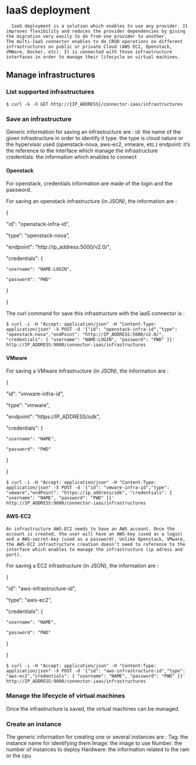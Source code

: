 # IaaS deployment

      IaaS deployment is a solution which enables to use any provider. It improves flexibility and reduces the provider dependencies by giving the migration very easily to do from one provider to another.
    The multi-IaaS connector enables to do CRUD operations on different infrastructures on public or private Cloud (AWS EC2, Openstack, VMWare, Docker, etc). It is connected with those infrastructure interfaces in order to manage their lifecycle on virtual machines.

## Manage infrastructures

### List supported infrastructures

    $ curl -k -X GET http://{IP_ADDRESS}/connector-iaas/infrastructures

### Save an infrastructure 

Generic information for saving an infrastructure are :
    id: the name of the given infrastructure in order to identify it
    type: the type is cloud nature or the hypervisor used (openstack-nova, aws-ec2, vmware, etc.)
    endpoint: it’s the reference to the interface which manage the infrastructure    
    credentials: the information which enables to connect

#### Openstack

For openstack, credentials information are made of the login and the password.

For saving an openstack infrastructure (in JSON), the information are :

{

  "id": "openstack-infra-id",

  "type": "openstack-nova",

  "endpoint": "http://ip_address:5000/v2.0/",

  "credentials": {

    "username": "NAME:LOGIN",

    "password": "PWD"

  }

}

The curl command for save this infrastructure with the IaaS connector is :

    $ curl -i -H "Accept: application/json" -H "Content-Type: application/json" -X POST -d '{"id": "openstack-infra-id","type": "openstack-nova","endPoint": "http://IP_ADDRESS:5000/v2.0/", "credentials": { "username": "NAME:LOGIN", "password": "PWD" }}' http://IP_ADDRESS:9080/connector-iaas/infrastructures

#### VMware

For saving a VMware infrastructure (in JSON), the information are :

{

  "id": "vmware-infra-id",

  "type": "vmware",

  "endpoint": "https://IP_ADDRESS/sdk",

  "credentials": {

    "username": "NAME",

    "password": "PWD"

  }

}

	$ curl -i -H "Accept: application/json" -H "Content-Type: application/json" -X POST -d '{"id": "vmware-infra-id","type": "vmware","endPoint": "https://ip_address/sdk", "credentials": { "username": "NAME", "password": "PWD" }}' http://IP_ADDRESS:9080/connector-iaas/infrastructures


#### AWS-EC2
    An infrastructure AWS-EC2 needs to have an AWS account. Once the account is created, the user will have an AWS-key (used as a login) and a AWS-secret-key (used as a password). Unlike Openstack, VMware, the AWS-EC2 infrastructure creation doesn’t need to reference to the interface which enables to manage the infrastructure (ip adress and port). 

For saving a EC2 infrastructure (in JSON), the information are :

{

  "id": "aws-infrastructure-id",

  "type": "aws-ec2",

  "credentials": {

    "username": "NAME",

    "password": "PWD"

  }

}

	$ curl -i -H "Accept: application/json" -H "Content-Type: application/json" -X POST -d '{"id": "aws-infrastructure-id","type": "aws-ec2","credentials": { "username": "NAME", "password": "PWD" }}' http://IP_ADDRESS:9080/connector-iaas/infrastructures

### Manage the lifecycle of virtual machines
Once the infrastructure is saved, the virtual machines can be managed.

### Create an instance
The generic information for creating one or several instances are :
    Tag: the instance name for identifying them
    Image: the image to use
    Number: the number of instances to deploy
    Hardware: the information related to the ram or the cpu
